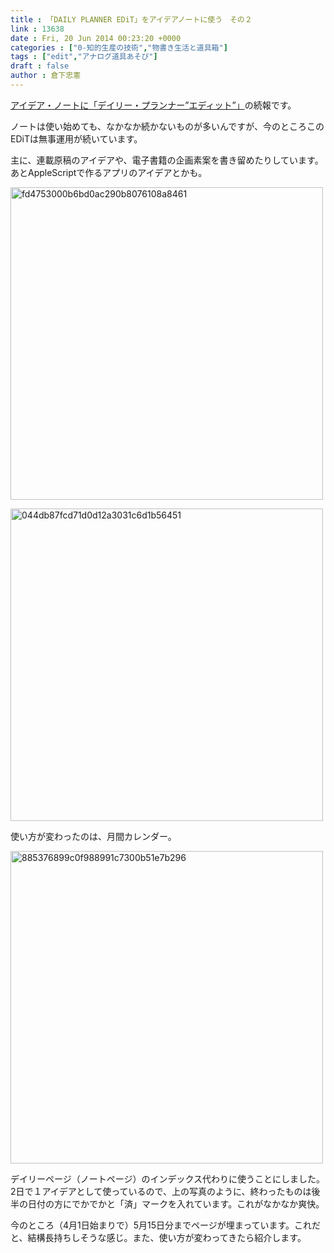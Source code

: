 ```yaml
---
title : 「DAILY PLANNER EDiT」をアイデアノートに使う　その２
link : 13638
date : Fri, 20 Jun 2014 00:23:20 +0000
categories : ["0-知的生産の技術","物書き生活と道具箱"]
tags : ["edit","アナログ道具あそび"]
draft : false
author : 倉下忠憲
---
```


<a href="https://rashita.net/blog/?p=13205" target="_blank">アイデア・ノートに「デイリー・プランナー”エディット”」</a>の続報です。

ノートは使い始めても、なかなか続かないものが多いんですが、今のところこのEDiTは無事運用が続いています。

主に、連載原稿のアイデアや、電子書籍の企画素案を書き留めたりしています。あとAppleScriptで作るアプリのアイデアとかも。

<a href="https://rashita.net/blog/wp-content/uploads/2014/06/fd4753000b6bd0ac290b8076108a8461.jpg"><img src="https://rashita.net/blog/wp-content/uploads/2014/06/fd4753000b6bd0ac290b8076108a8461.jpg" alt="fd4753000b6bd0ac290b8076108a8461" width="500"  class="alignnone size-full wp-image-13639" /></a>

<a href="https://rashita.net/blog/wp-content/uploads/2014/06/044db87fcd71d0d12a3031c6d1b56451.jpg"><img src="https://rashita.net/blog/wp-content/uploads/2014/06/044db87fcd71d0d12a3031c6d1b56451.jpg" alt="044db87fcd71d0d12a3031c6d1b56451" width="500" class="alignnone size-large wp-image-13640" /></a>

使い方が変わったのは、月間カレンダー。

<a href="https://rashita.net/blog/wp-content/uploads/2014/06/885376899c0f988991c7300b51e7b296.png"><img src="https://rashita.net/blog/wp-content/uploads/2014/06/885376899c0f988991c7300b51e7b296.png" alt="885376899c0f988991c7300b51e7b296" width="500" class="alignnone size-full wp-image-13641" /></a>

デイリーページ（ノートページ）のインデックス代わりに使うことにしました。2日で１アイデアとして使っているので、上の写真のように、終わったものは後半の日付の方にでかでかと「済」マークを入れています。これがなかなか爽快。

今のところ（4月1日始まりで）5月15日分までページが埋まっています。これだと、結構長持ちしそうな感じ。また、使い方が変わってきたら紹介します。